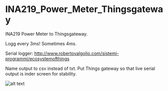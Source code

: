 # INA219_Power_Meter_Thingsgateway
INA219 Power Meter to Thingsgateway.

Logg every 3ms! Sometimes 4ms.  

Serial logger: 
http://www.robertovalgolio.com/sistemi-programmi/ecosystemofthings

Name output to csv instead of txt. 
Put Things gateway so that live serial output is inder screen for stability. 

![alt text](https://github.com/Albin76/INA219_Power_Meter_Thingsgateway/tree/main/Images/Screen_Things_Gateway.jpg?raw=true)
